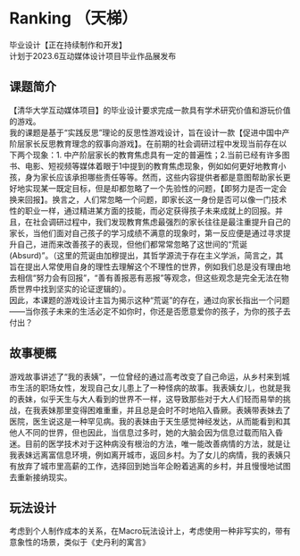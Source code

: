 # Ranking （天梯）
毕业设计【正在持续制作和开发】<br>
计划于2023.6互动媒体设计项目毕业作品展发布<br>

## 课题简介
【清华大学互动媒体项目】的毕业设计要求完成一款具有学术研究价值和游玩价值的游戏。<br>
我的课题是基于“实践反思”理论的反思性游戏设计，旨在设计一款【促进中国中产阶层家长反思教育理念的叙事向游戏】。在前期的社会调研过程中发现当前存在以下两个现象：1. 中产阶层家长的教育焦虑具有一定的普遍性；2.当前已经有许多图书、电影、短视频等媒体着眼于1中提到的教育焦虑现象，例如如何更好地教育小孩，身为家长应该承担哪些责任等等。然而，这些内容提供者都是意图帮助家长更好地实现某一既定目标，但是却都忽略了一个先验性的问题，【即努力是否一定会换来回报】。换言之，人们常忽略一个问题，即家长这一身份是否可以像一门技术性的职业一样，通过精进某方面的技能，而必定获得孩子未来成就上的回报。并且，在社会调研过程中，我们发现教育焦虑最强烈的家长往往是最注重提升自己的家长，当他们面对自己孩子的学习成绩不满意的现象时，第一反应便是通过寻求提升自己，进而来改善孩子的表现，但他们都常常忽略了这世间的“荒诞(Absurd)”。（这里的荒诞由加穆提出，其哲学源流于存在主义学派，简言之，其旨在提出人常使用自身的理性去理解这个不理性的世界，例如我们总是没有理由地去相信“努力会有回报”，“善有善报恶有恶报”等观念，但这些观念是完全无法在物质世界中找到坚实的论证逻辑的）。<br>
因此，本课题的游戏设计主旨为揭示这种“荒诞”的存在，通过向家长指出一个问题——当你孩子未来的生活必定不如你时，你还是否愿意爱你的孩子，为你的孩子去付出？<br>

## 故事梗概
游戏故事讲述了“我的表姨”，一位曾经的通过高考改变了自己命运，从乡村来到城市生活的职场女性，发现自己女儿患上了一种怪病的故事。我表姨女儿，也就是我的表妹，似乎天生与大人看到的世界不一样，这导致那些对于大人们轻而易举的挑战，在我表妹那里变得困难重重，并且总是会时不时地陷入昏厥。表姨带表妹去了医院，医生说这是一种罕见病。我的表妹由于天生感觉神经发达，从而能看到和其他人不同的世界，但也因此，当信息过多时，她的大脑会因为信息过载而陷入昏迷。目前的医学技术对于这种病没有根治的方法，唯一能改善病情的方法，就是让我表妹远离富信息环境，例如离开城市，返回乡村。为了女儿的病情，我的表姨只有放弃了城市里高薪的工作，选择回到她当年企盼着逃离的乡村，并且慢慢地试图去重新接纳现实。

## 玩法设计
考虑到个人制作成本的关系，在Macro玩法设计上，考虑使用一种非写实的，带有意象性的场景，类似于《史丹利的寓言》





